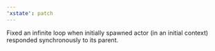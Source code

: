 ```yaml
---
'xstate': patch
---
```


Fixed an infinite loop when initially spawned actor (in an initial context) responded synchronously to its parent.
